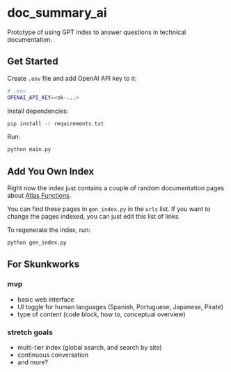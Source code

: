 # doc_summary_ai

Prototype of using GPT index to answer questions in technical documentation.

## Get Started

Create `.env` file and add OpenAI API key to it:

```sh
# .env
OPENAI_API_KEY=<sk-...>
```

Install dependencies:

```sh
pip install -r requirements.txt
```

Run:

```sh
python main.py
```

## Add You Own Index

Right now the index just contains a couple of random documentation pages about [Atlas Functions](https://www.mongodb.com/docs/atlas/app-services/functions/).

You can find these pages in `gen_index.py` in the `urls` list.
If you want to change the pages indexed, you can just edit this list of links.

To regenerate the index, run:

```sh
python gen_index.py
```

## For Skunkworks

### mvp

- basic web interface
- UI toggle for human languages (Spanish, Portuguese, Japanese, Pirate)
- type of content (code block, how to, conceptual overview)

### stretch goals

- multi-tier index (global search, and search by site)
- continuous conversation
- and more?
